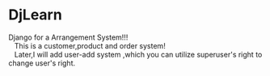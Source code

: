 # DjLearn
<head>Django for a Arrangement System!!!</head>
<br/>
&nbsp;&nbsp; This is a customer,product and order system!
<br/>
&nbsp;&nbsp; Later,I will add user-add system ,which you can utilize superuser's right to change user's right.
<br/>
